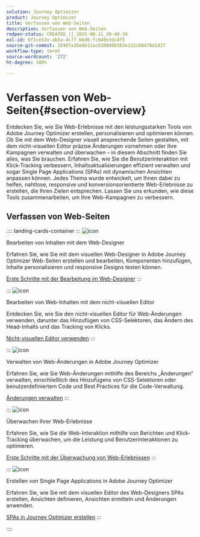 ```yaml
---
solution: Journey Optimizer
product: Journey Optimizer
title: Verfassen von Web-Seiten
description: Verfassen von Web-Seiten
redpen-status: CREATED_||_2025-08-11_20-40-34
exl-id: 6f1ce53e-ab5a-4c77-bbd6-fc049e3dc4f5
source-git-commit: 2b907a3be8b11ac6308d0b563e122c88478d1d37
workflow-type: tm+mt
source-wordcount: '272'
ht-degree: 100%

---
```


# Verfassen von Web-Seiten{#section-overview}

Entdecken Sie, wie Sie Web-Erlebnisse mit den leistungsstarken Tools von Adobe Journey Optimizer erstellen, personalisieren und optimieren können. Ob Sie mit dem Web-Designer visuell ansprechende Seiten gestalten, mit dem nicht-visuellen Editor präzise Änderungen vornehmen oder Ihre Kampagnen verwalten und überwachen – in diesem Abschnitt finden Sie alles, was Sie brauchen. Erfahren Sie, wie Sie die Benutzerinteraktion mit Klick-Tracking verbessern, Inhaltsaktualisierungen effizient verwalten und sogar Single Page Applications (SPAs) mit dynamischen Ansichten anpassen können. Jedes Thema wurde entwickelt, um Ihnen dabei zu helfen, nahtlose, responsive und konversionsorientierte Web-Erlebnisse zu erstellen, die Ihren Zielen entsprechen. Lassen Sie uns erkunden, wie diese Tools zusammenarbeiten, um Ihre Web-Kampagnen zu verbessern.

## Verfassen von Web-Seiten

:::: landing-cards-container
:::
![icon](https://cdn.experienceleague.adobe.com/icons/circle-play.svg)

Bearbeiten von Inhalten mit dem Web-Designer

Erfahren Sie, wie Sie mit dem visuellen Web-Designer in Adobe Journey Optimizer Web-Seiten erstellen und bearbeiten, Komponenten hinzufügen, Inhalte personalisieren und responsive Designs testen können.

[Erste Schritte mit der Bearbeitung im Web-Designer](../using/web/web-visual-editor.md)
:::

:::
![icon](https://cdn.experienceleague.adobe.com/icons/code-branch.svg)

Bearbeiten von Web-Inhalten mit dem nicht-visuellen Editor

Entdecken Sie, wie Sie den nicht-visuellen Editor für Web-Änderungen verwenden, darunter das Hinzufügen von CSS-Selektoren, das Ändern des Head-Inhalts und das Tracking von Klicks.

[Nicht-visuellen Editor verwenden](../using/web/web-non-visual-editor.md)
:::

:::
![icon](https://cdn.experienceleague.adobe.com/icons/gear.svg)

Verwalten von Web-Änderungen in Adobe Journey Optimizer

Erfahren Sie, wie Sie Web-Änderungen mithilfe des Bereichs „Änderungen“ verwalten, einschließlich des Hinzufügens von CSS-Selektoren oder benutzerdefiniertem Code und Best Practices für die Code-Verwaltung.

[Änderungen verwalten](../using/web/manage-web-modifications.md)
:::

:::
![icon](https://cdn.experienceleague.adobe.com/icons/chart-line.svg)

Überwachen Ihrer Web-Erlebnisse

Erfahren Sie, wie Sie die Web-Interaktion mithilfe von Berichten und Klick-Tracking überwachen, um die Leistung und Benutzerinteraktionen zu optimieren.

[Erste Schritte mit der Überwachung von Web-Erlebnissen](../using/web/monitor-web-experiences.md)
:::

:::
![icon](https://cdn.experienceleague.adobe.com/icons/puzzle-piece.svg)

Erstellen von Single Page Applications in Adobe Journey Optimizer

Erfahren Sie, wie Sie mit dem visuellen Editor des Web-Designers SPAs erstellen, Ansichten definieren, Ansichten ermitteln und Änderungen anwenden.

[SPAs in Journey Optimizer erstellen](../using/web/web-spa.md)
:::

::::

